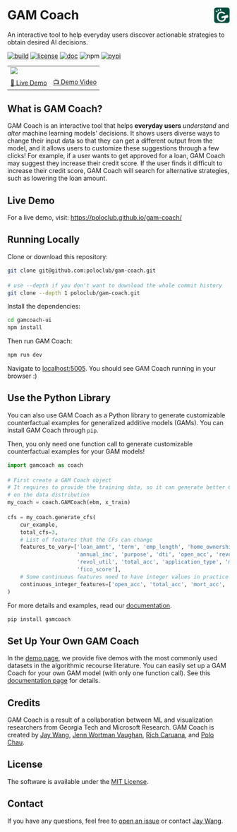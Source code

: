 # GAM Coach <a href="https://poloclub.github.io/gam-coach/"><img align="right" src="gamcoach-ui/src/img/icon-gamcoach.svg" height="35"></img></a>

An interactive tool to help everyday users discover actionable strategies to obtain desired AI decisions.

[![build](https://github.com/poloclub/gam-coach/workflows/build/badge.svg)](https://github.com/poloclub/gam-coach/actions)
[![license](https://img.shields.io/badge/license-MIT-blue)](https://github.com/poloclub/gam-coach/blob/master/LICENSE)
[![doc](https://img.shields.io/badge/doc-available-yellow)](https://poloclub.github.io/gam-coach/docs/gamcoach)
![npm](https://img.shields.io/npm/v/gamcoach)
[![pypi](https://img.shields.io/pypi/v/gamcoach?color=blue)](https://pypi.python.org/pypi/gamcoach)

<table>
  <tr>
    <td colspan="4"><a href="https://poloclub.github.io/gam-coach"><img src='https://i.imgur.com/yOmEBz6.png'></a></td>
  </tr>
  <tr></tr>
  <tr>
    <td><a href="https://poloclub.github.io/timbertrek">🚀 Live Demo</a></td>
    <td><a href="https://youtu.be/ubacP34H9XE">📺 Demo Video</a></td>
    <!-- <td><a href="https://youtu.be/l1mr9z1TuAk">👨🏻‍🏫 Conference Talk</a></td> -->
    <!-- <td><a href="https://arxiv.org/abs/2209.09227">📖 Research Paper</a></td> -->
  </tr>
</table>

## What is GAM Coach?

GAM Coach is an interactive tool that helps **everyday users** *understand* and *alter* machine learning models' decisions.
It shows users diverse ways to change their input data so that they can get a different output from the model, and it allows users to customize these suggestions through a few clicks!
For example, if a user wants to get approved for a loan, GAM Coach may suggest they increase their credit score.
If the user finds it difficult to increase their credit score, GAM Coach will search for alternative strategies, such as lowering the loan amount.

## Live Demo

For a live demo, visit: <https://poloclub.github.io/gam-coach/>

## Running Locally

Clone or download this repository:

```bash
git clone git@github.com:poloclub/gam-coach.git

# use --depth if you don't want to download the whole commit history
git clone --depth 1 poloclub/gam-coach.git
```

Install the dependencies:

```bash
cd gamcoach-ui
npm install
```

Then run GAM Coach:

```bash
npm run dev
```

Navigate to [localhost:5005](https://localhost:5005). You should see GAM Coach running in your browser :)

## Use the Python Library

You can also use GAM Coach as a Python library to generate customizable counterfactual examples for generalized additive models (GAMs). You can install GAM Coach through `pip`.

Then, you only need one function call to generate customizable counterfactual examples for your GAM models!

```python
import gamcoach as coach

# First create a GAM Coach object
# It requires to provide the training data, so it can generate better CFs based
# on the data distribution
my_coach = coach.GAMCoach(ebm, x_train)

cfs = my_coach.generate_cfs(
    cur_example,
    total_cfs=3,
    # List of features that the CFs can change
    features_to_vary=['loan_amnt', 'term', 'emp_length', 'home_ownership',
                      'annual_inc', 'purpose', 'dti', 'open_acc', 'revol_bal',
                      'revol_util', 'total_acc', 'application_type', 'mort_acc',
                      'fico_score'],
    # Some continuous features need to have integer values in practice
    continuous_integer_features=['open_acc', 'total_acc', 'mort_acc', 'fico_score']
)
```

For more details and examples, read our [documentation](https://poloclub.github.io/gam-coach/docs/gamcoach).

```bash
pip install gamcoach
```

## Set Up Your Own GAM Coach

In the [demo page](https://poloclub.github.io/gam-coach), we provide five demos with the most commonly used datasets in the algorithmic recourse literature. You can easily set up a GAM Coach for your own GAM model (with only one function call). See this [documentation page](https://poloclub.github.io/gam-coach/docs/gamcoach/gamcoach.html#get_model_data) for details.

## Credits

GAM Coach is a result of a collaboration between ML and visualization researchers from Georgia Tech and Microsoft Research.
GAM Coach is created by <a href='https://zijie.wang/' target='_blank'>Jay Wang</a>, <a href='https://www.jennwv.com' target='_blank'>Jenn Wortman Vaughan</a>, <a href='https://www.microsoft.com/en-us/research/people/rcaruana/' target='_blank'>Rich Caruana</a>, and <a href='' target='_blank'>Polo Chau</a>.

<!-- ## Citation

To learn more about GAM Coach, please read our [research paper](https://arxiv.org/abs/2209.09227) (published at [CHI 2023](https://chi2023.acm.org)).

```bibTeX
@inproceedings{wangTimberTrekExploringCurating2022,
  title = {{{TimberTrek}}: {{Exploring}} and {{Curating Trustworthy Decision Trees}} with {{Interactive Visualization}}},
  booktitle = {2022 {{IEEE Visualization Conference}} ({{VIS}})},
  author = {Wang, Zijie J. and Zhong, Chudi and Xin, Rui and Takagi, Takuya and Chen, Zhi and Chau, Duen Horng and Rudin, Cynthia and Seltzer, Margo},
  year = {2022}
}
``` -->

## License

The software is available under the [MIT License](https://github.com/poloclub/gamcoach/blob/master/LICENSE).

## Contact

If you have any questions, feel free to [open an issue](https://github.com/poloclub/gamcoach/issues/new) or contact [Jay Wang](https://zijie.wang).

